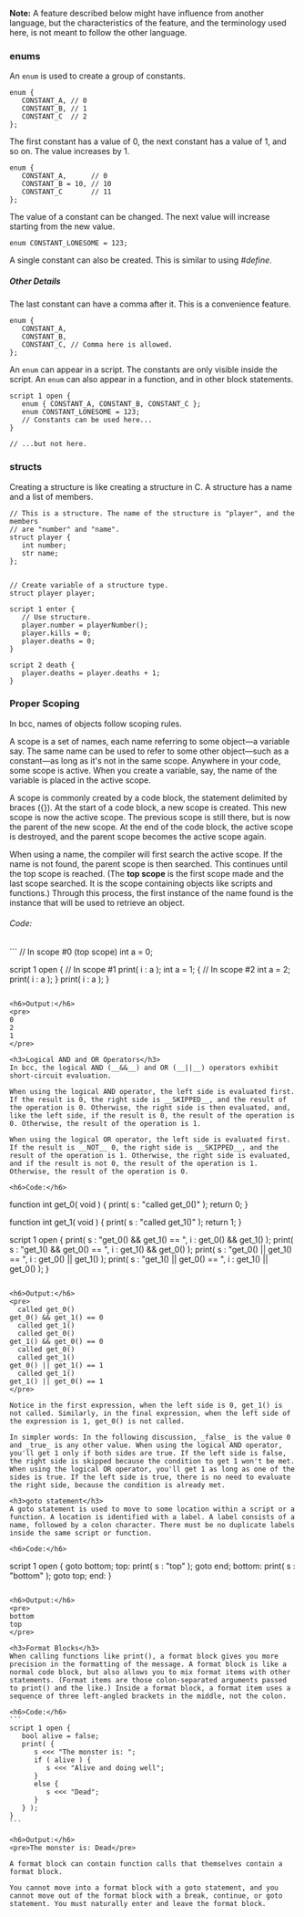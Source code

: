 __Note:__ A feature described below might have influence from another language, but the characteristics of the feature, and the terminology used here, is not meant to follow the other language.

<h3>enums</h3>

An <code>enum</code> is used to create a group of constants.

```
enum {
   CONSTANT_A, // 0
   CONSTANT_B, // 1
   CONSTANT_C  // 2
};
```

The first constant has a value of 0, the next constant has a value of 1, and so on. The value increases by 1.

```
enum {
   CONSTANT_A,      // 0
   CONSTANT_B = 10, // 10
   CONSTANT_C       // 11
};
```

The value of a constant can be changed. The next value will increase starting from the new value.

```
enum CONSTANT_LONESOME = 123;
```

A single constant can also be created. This is similar to using <em>#define</em>.

<h5>Other Details</h5>

The last constant can have a comma after it. This is a convenience feature.

```
enum {
   CONSTANT_A,
   CONSTANT_B,
   CONSTANT_C, // Comma here is allowed.
};
```

An <code>enum</code> can appear in a script. The constants are only visible inside the script. An <code>enum</code> can also appear in a function, and in other block statements.

```
script 1 open {
   enum { CONSTANT_A, CONSTANT_B, CONSTANT_C };
   enum CONSTANT_LONESOME = 123;
   // Constants can be used here...
}

// ...but not here.
```

<h3>structs</h3>

Creating a structure is like creating a structure in C. A structure has a name and a list of members.

```acs
// This is a structure. The name of the structure is "player", and the members
// are "number" and "name".
struct player {
   int number;
   str name;
};
```

```

// Create variable of a structure type.
struct player player;

script 1 enter {
   // Use structure.
   player.number = playerNumber();
   player.kills = 0;
   player.deaths = 0;
}

script 2 death {
   player.deaths = player.deaths + 1;
}

```

<h3>Proper Scoping</h3>
In bcc, names of objects follow scoping rules.

A scope is a set of names, each name referring to some object&#8212;a variable say. The same name can be used to refer to some other object&#8212;such as a constant&#8212;as long as it's not in the same scope. Anywhere in your code, some scope is active. When you create a variable, say, the name of the variable is placed in the active scope.

A scope is commonly created by a code block, the statement delimited by braces ({}). At the start of a code block, a new scope is created. This new scope is now the active scope. The previous scope is still there, but is now the parent of the new scope. At the end of the code block, the active scope is destroyed, and the parent scope becomes the active scope again.

When using a name, the compiler will first search the active scope. If the name is not found, the parent scope is then searched. This continues until the top scope is reached. (The __top scope__ is the first scope made and the last scope searched. It is the scope containing objects like scripts and functions.) Through this process, the first instance of the name found is the instance that will be used to retrieve an object.

<h6>Code:</h6>
```
// In scope #0 (top scope)
int a = 0;

script 1 open {
   // In scope #1
   print( i : a );
   int a = 1;
   {
      // In scope #2
      int a = 2;
      print( i : a );
   }
   print( i : a );
}
```

<h6>Output:</h6>
<pre>
0
2
1
</pre>

<h3>Logical AND and OR Operators</h3>
In bcc, the logical AND (__&&__) and OR (__||__) operators exhibit short-circuit evaluation.

When using the logical AND operator, the left side is evaluated first. If the result is 0, the right side is __SKIPPED__, and the result of the operation is 0. Otherwise, the right side is then evaluated, and, like the left side, if the result is 0, the result of the operation is 0. Otherwise, the result of the operation is 1.

When using the logical OR operator, the left side is evaluated first. If the result is __NOT__ 0, the right side is __SKIPPED__, and the result of the operation is 1. Otherwise, the right side is evaluated, and if the result is not 0, the result of the operation is 1. Otherwise, the result of the operation is 0.

<h6>Code:</h6>
```
function int get_0( void ) {
   print( s : "called get_0()" );
   return 0;
}

function int get_1( void ) {
   print( s : "called get_1()" );
   return 1;
}

script 1 open {
   print( s : "get_0() && get_1() == ", i : get_0() && get_1() );
   print( s : "get_1() && get_0() == ", i : get_1() && get_0() );
   print( s : "get_0() || get_1() == ", i : get_0() || get_1() );
   print( s : "get_1() || get_0() == ", i : get_1() || get_0() );
}
```

<h6>Output:</h6>
<pre>
  called get_0()  
get_0() && get_1() == 0  
  called get_1()  
  called get_0()  
get_1() && get_0() == 0  
  called get_0()  
  called get_1()  
get_0() || get_1() == 1  
  called get_1()  
get_1() || get_0() == 1  
</pre>

Notice in the first expression, when the left side is 0, get_1() is not called. Similarly, in the final expression, when the left side of the expression is 1, get_0() is not called.

In simpler words: In the following discussion, _false_ is the value 0 and _true_ is any other value. When using the logical AND operator, you'll get 1 only if both sides are true. If the left side is false, the right side is skipped because the condition to get 1 won't be met. When using the logical OR operator, you'll get 1 as long as one of the sides is true. If the left side is true, there is no need to evaluate the right side, because the condition is already met.

<h3>goto statement</h3>
A goto statement is used to move to some location within a script or a function. A location is identified with a label. A label consists of a name, followed by a colon character. There must be no duplicate labels inside the same script or function.

<h6>Code:</h6>
````
script 1 open {
   goto bottom;
   top:
   print( s : "top" );
   goto end;
   bottom:
   print( s : "bottom" );
   goto top;
   end:
}
````

<h6>Output:</h6>
<pre>
bottom  
top
</pre>

<h3>Format Blocks</h3>
When calling functions like print(), a format block gives you more precision in the formatting of the message. A format block is like a normal code block, but also allows you to mix format items with other statements. (Format items are those colon-separated arguments passed to print() and the like.) Inside a format block, a format item uses a sequence of three left-angled brackets in the middle, not the colon.

<h6>Code:</h6>
```
script 1 open {
   bool alive = false;
   print( {
      s <<< "The monster is: ";
      if ( alive ) {
         s <<< "Alive and doing well";
      }
      else {
         s <<< "Dead";
      }
   } );
}
```

<h6>Output:</h6>
<pre>The monster is: Dead</pre>

A format block can contain function calls that themselves contain a format block.

You cannot move into a format block with a goto statement, and you cannot move out of the format block with a break, continue, or goto statement. You must naturally enter and leave the format block.